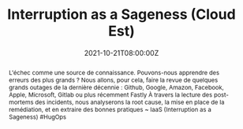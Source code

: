 ---
title: Interruption as a Sageness (Cloud Est)

event: Cloud Est 2021
event_url: http://cloudest-event.fr/

location: Online

summary: Le Legacy, le pire des soucis...
abstract: "L'échec comme une source de connaissance. Pouvons-nous apprendre des erreurs des plus grands ?
Nous allons, pour cela, faire la revue de quelques grands outages de la dernière décennie : Github, Google, Amazon, Facebook, Apple, Microsoft, Gitlab ou plus récemment Fastly À travers la lecture des post-mortems des incidents, nous analyserons la root cause, la mise en place de la remédiation, et en extraire des bonnes pratiques

~ IaaS (Interruption as a Sageness) #HugOps"

date: "2021-10-21T08:00:00Z"
date_end: "2021-10-22T18:00:00Z"
all_day: false

publishDate: "2021-09-18T00:00:00Z"

authors: [David Aparicio]
tags: [SRE]

featured: false

image:
  caption: 'Image credit: [**Cloud Est 2021**](http://cloudest-event.fr/)'
  focal_point: Right

links:
url_code: ""
url_pdf: ""
url_slides: ""
url_video: ""

slides: ""
projects: []
---
